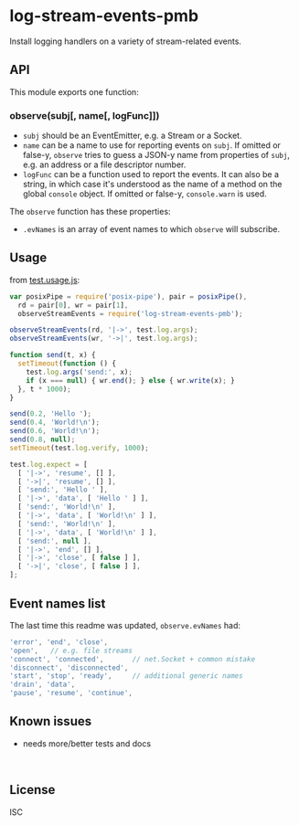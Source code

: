 ﻿
<!--#echo json="package.json" key="name" underline="=" -->
log-stream-events-pmb
=====================
<!--/#echo -->

<!--#echo json="package.json" key="description" -->
Install logging handlers on a variety of stream-related events.
<!--/#echo -->


API
---

This module exports one function:

### observe(subj[, name[, logFunc]])

* `subj` should be an EventEmitter, e.g. a Stream or a Socket.
* `name` can be a name to use for reporting events on `subj`.
  If omitted or false-y, `observe` tries to guess a JSON-y name from
  properties of `subj`, e.g. an address or a file descriptor number.
* `logFunc` can be a function used to report the events.
  It can also be a string, in which case it's understood as the name
  of a method on the global `console` object.
  If omitted or false-y, `console.warn` is used.

The `observe` function has these properties:
* `.evNames` is an array of event names to which `observe` will subscribe.


Usage
-----

from [test.usage.js](test.usage.js):

<!--#include file="test.usage.js" start="  //#u" stop="  //#r"
  outdent="  " code="javascript" -->
<!--#verbatim lncnt="36" -->
```javascript
var posixPipe = require('posix-pipe'), pair = posixPipe(),
  rd = pair[0], wr = pair[1],
  observeStreamEvents = require('log-stream-events-pmb');

observeStreamEvents(rd, '|->', test.log.args);
observeStreamEvents(wr, '->|', test.log.args);

function send(t, x) {
  setTimeout(function () {
    test.log.args('send:', x);
    if (x === null) { wr.end(); } else { wr.write(x); }
  }, t * 1000);
}

send(0.2, 'Hello ');
send(0.4, 'World!\n');
send(0.6, 'World!\n');
send(0.8, null);
setTimeout(test.log.verify, 1000);

test.log.expect = [
  [ '|->', 'resume', [] ],
  [ '->|', 'resume', [] ],
  [ 'send:', 'Hello ' ],
  [ '|->', 'data', [ 'Hello ' ] ],
  [ 'send:', 'World!\n' ],
  [ '|->', 'data', [ 'World!\n' ] ],
  [ 'send:', 'World!\n' ],
  [ '|->', 'data', [ 'World!\n' ] ],
  [ 'send:', null ],
  [ '|->', 'end', [] ],
  [ '|->', 'close', [ false ] ],
  [ '->|', 'close', [ false ] ],
];
```
<!--/include-->



<!--#toc stop="scan" -->


Event names list
----------------

The last time this readme was updated, `observe.evNames` had:

<!--#include file="log.js" start="  //#.evNames" stop="  //#"
  outdent="  " code="javascript" -->
<!--#verbatim lncnt="9" -->
```javascript
'error', 'end', 'close',
'open',   // e.g. file streams
'connect', 'connected',       // net.Socket + common mistake
'disconnect', 'disconnected',
'start', 'stop', 'ready',     // additional generic names
'drain', 'data',
'pause', 'resume', 'continue',
```
<!--/include-->



Known issues
------------

* needs more/better tests and docs




&nbsp;


License
-------
<!--#echo json="package.json" key=".license" -->
ISC
<!--/#echo -->
